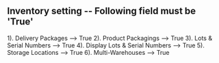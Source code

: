 Inventory setting -- Following field must be 'True'
---------------

1). Delivery Packages --> True
2). Product Packagings --> True
3). Lots & Serial Numbers --> True
4). Display Lots & Serial Numbers --> True
5). Storage Locations --> True
6). Multi-Warehouses --> True
